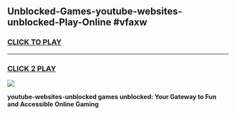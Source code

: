 
## Unblocked-Games-youtube-websites-unblocked-Play-Online #vfaxw
<h3>
<a href="https://news.freeplayer.one?title=youtube-websites-unblocked&ref=3">CLICK TO PLAY</a></h3>
<hr>

<h3>
<a href="https://news.freeplayer.one?title=youtube-websites-unblocked&ref=3">CLICK 2 PLAY</a>
  
</h3>

<a href="https://news.freeplayer.one?title=youtube-websites-unblocked&ref=3"><img src="https://clearcache.store/games.png"></a>


**youtube-websites-unblocked games unblocked: Your Gateway to Fun and Accessible Online Gaming**
